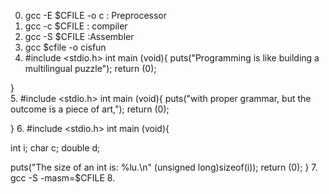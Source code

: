 0. gcc -E $CFILE -o c : Preprocessor
1. gcc -c $CFILE : compiler
2. gcc -S $CFILE :Assembler
3. gcc $cfile -o cisfun
4. #include <stdio.h>
int main (void){
 puts("Programming is like building a multilingual puzzle");
 return (0);

}   
5. #include <stdio.h>
int main (void){
 puts("with proper grammar, but the outcome is a piece of art,");
 return (0);

}
6. #include <stdio.h>
int main (void){

int i;
char c;
double d;

 puts("The size of an int is: %lu.\n" (unsigned long)sizeof(i));
 return (0);
}
7. gcc -S -masm=$CFILE
8.  
